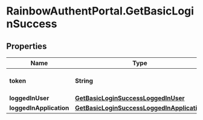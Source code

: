# RainbowAuthentPortal.GetBasicLoginSuccess

## Properties

Name | Type | Description | Notes
------------ | ------------- | ------------- | -------------
**token** | **String** | JsonWebToken to use for all API requests | 
**loggedInUser** | [**GetBasicLoginSuccessLoggedInUser**](GetBasicLoginSuccessLoggedInUser.md) |  | 
**loggedInApplication** | [**GetBasicLoginSuccessLoggedInApplication**](GetBasicLoginSuccessLoggedInApplication.md) |  | 


